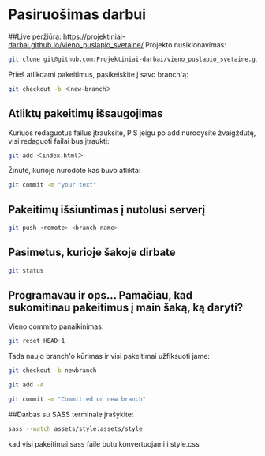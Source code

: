 # Pasiruošimas darbui
##Live peržiūra:
https://projektiniai-darbai.github.io/vieno_puslapio_svetaine/
Projekto nusiklonavimas:

```bash
git clone git@github.com:Projektiniai-darbai/vieno_puslapio_svetaine.git
```
Prieš atlikdami pakeitimus, pasikeiskite į savo branch'ą:
```bash
git checkout -b ＜new-branch＞
```

## Atliktų pakeitimų išsaugojimas
Kuriuos redaguotus failus įtrauksite, P.S jeigu po add nurodysite žvaigždutę, visi redaguoti failai bus įtraukti:
```bash
git add ＜index.html＞
```
Žinutė, kurioje nurodote kas buvo atlikta:
```bash
git commit -m "your text"
```
## Pakeitimų išsiuntimas į nutolusi serverį
```bash
git push <remote> <branch-name>
```

## Pasimetus, kurioje šakoje dirbate
```bash
git status
```
## Programavau ir ops... Pamačiau, kad sukomitinau pakeitimus į main šaką, ką daryti?
Vieno commito panaikinimas:
```bash
git reset HEAD~1
```
Tada naujo branch'o kūrimas ir visi pakeitimai užfiksuoti jame:
```bash
git checkout -b newbranch

git add -A

git commit -m "Committed on new branch"
```
##Darbas su SASS
terminale įrašykite:
```bash
sass --watch assets/style:assets/style
```
 kad visi pakeitimai sass faile butu konvertuojami i style.css
